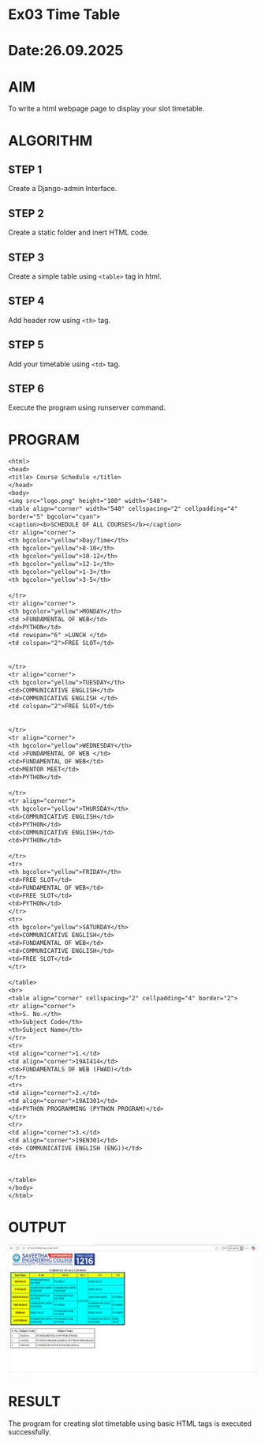 # Ex03 Time Table
# Date:26.09.2025
# AIM
To write a html webpage page to display your slot timetable.

# ALGORITHM
## STEP 1
Create a Django-admin Interface.

## STEP 2
Create a static folder and inert HTML code.

## STEP 3
Create a simple table using `<table>` tag in html.

## STEP 4
Add header row using `<th>` tag.

## STEP 5
Add your timetable using `<td>` tag.

## STEP 6
Execute the program using runserver command.

# PROGRAM
```
<html>
<head>
<title> Course Schedule </title>
</head>
<body>
<img src="logo.png" height="100" width="540">
<table align="corner" width="540" cellspacing="2" cellpadding="4" border="5" bgcolor="cyan">
<caption><b>SCHEDULE OF ALL COURSES</b></caption>
<tr align="corner">
<th bgcolor="yellow">Day/Time</th>
<th bgcolor="yellow">8-10</th>
<th bgcolor="yellow">10-12</th>
<th bgcolor="yellow">12-1</th>
<th bgcolor="yellow">1-3</th>
<th bgcolor="yellow">3-5</th>

</tr>
<tr align="corner">
<th bgcolor="yellow">MONDAY</th>
<td >FUNDAMENTAL OF WEB</td>
<td>PYTHON</td>
<td rowspan="6" >LUNCH </td>
<td colspan="2">FREE SLOT</td>


</tr>
<tr align="corner">
<th bgcolor="yellow">TUESDAY</th>
<td>COMMUNICATIVE ENGLISH</td>
<td>COMMUNICATIVE ENGLISH </td>
<td colspan="2">FREE SLOT</td>


</tr>
<tr align="corner">
<th bgcolor="yellow">WEDNESDAY</th>
<td >FUNDAMENTAL OF WEB </td>
<td>FUNDAMENTAL OF WEB</td>
<td>MENTOR MEET</td>
<td>PYTHON</td>

</tr>
<tr align="corner">
<th bgcolor="yellow">THURSDAY</th>
<td>COMMUNICATIVE ENGLISH</td>
<td>PYTHON</td>
<td>COMMUNICATIVE ENGLISH</td>
<td>PYTHON</td>

</tr>
<tr>
<th bgcolor="yellow">FRIDAY</th>
<td>FREE SLOT</td>
<td>FUNDAMENTAL OF WEB</td>
<td>FREE SLOT</td>
<td>PYTHON</td>
</tr>
<tr>
<th bgcolor="yellow">SATURDAY</th>
<td>COMMUNICATIVE ENGLISH</td>
<td>FUNDAMENTAL OF WEB</td>
<td>COMMUNICATIVE ENGLISH</td>
<td>FREE SLOT</td>
</tr>

</table>
<br>
<table align="corner" cellspacing="2" cellpadding="4" border="2">
<tr align="corner">
<th>S. No.</th>
<th>Subject Code</th>
<th>Subject Name</th>
</tr>
<tr>
<td align="corner">1.</td>
<td align="corner">19AI414</td>
<td>FUNDAMENTALS OF WEB (FWAD)</td>
</tr>
<tr>
<td align="corner">2.</td>
<td align="corner">19AI301</td>
<td>PYTHON PROGRAMMING (PYTHON PROGRAM)</td>
</tr>
<tr>
<td align="corner">3.</td>
<td align="corner">19EN301</td>
<td> COMMUNICATIVE ENGLISH (ENG))</td>
</tr>


</table>
</body>
</html>

```
    
        
        


# OUTPUT
![alt text](<Screenshot (8).png>)
# RESULT
The program for creating slot timetable using basic HTML tags is executed successfully.
